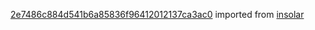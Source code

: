 [2e7486c884d541b6a85836f96412012137ca3ac0](https://github.com/insolar/insolar/commit/2e7486c884d541b6a85836f96412012137ca3ac0) imported from [insolar](https://github.com/insolar/insolar)
